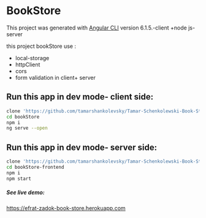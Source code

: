 # BookStore

This project was generated with [Angular CLI](https://github.com/angular/angular-cli) version 6.1.5.-client    +node js- server

this project bookStore use :
* local-storage
* httpClient
* cors
* form validation in client+ server

## Run this app in dev mode- client side:
```bash
clone 'https://github.com/tamarshankolevsky/Tamar-Schenkolewski-Book-Store-App'
cd bookStore
npm i
ng serve --open
```
## Run this app in dev mode- server side:
```bash
clone 'https://github.com/tamarshankolevsky/Tamar-Schenkolewski-Book-Store-App'
cd bookStore-frontend
npm i
npm start
```

##### See live demo:
https://efrat-zadok-book-store.herokuapp.com

